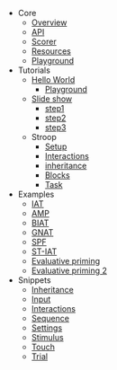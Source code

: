 - Core
    - [Overview](overview.md)
    - [API](API.md)
    - [Scorer](scorer.md)
    - [Resources](resources.md)
    - [Playground](playground.js)
- Tutorials
    - [Hello World](hello.md)
        - [Playground](helloPlay.js)
    - [Slide show](slideshow.md)
        - [step1](slideshow1.js)
        - [step2](slideshow2.js)
        - [step3](slideshow3.js)
    - Stroop
        - [Setup](stroop-setup.js)
        - [Interactions](stroop-interactions.js)
        - [inheritance](stroop-inheritance.js)
        - [Blocks](stroop-block.js)
        - [Task](stroop-task.js)
- Examples
    - [IAT](iat.js)
    - [AMP](amp.js)
    - [BIAT](biat.js)
    - [GNAT](gnat.js)
    - [SPF](spf.js)
    - [ST-IAT](st-iat.js)
    - [Evaluative priming](evaluative_priming.js)
    - [Evaluative priming 2](evaluative_priming2.js)
- Snippets
    - [Inheritance](inheritance.js)
    - [Input](input.js)
    - [Interactions](interactions.js)
    - [Sequence](sequence.js)
    - [Settings](settings.js)
    - [Stimulus](stimulus.js)
    - [Touch](touch.js)
    - [Trial](trial.js)
